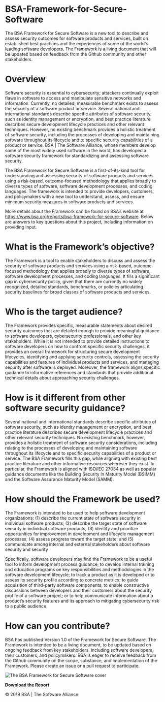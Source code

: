 # BSA-Framework-for-Secure-Software
The BSA Framework for Secure Software is a new tool to describe and assess security outcomes for software products and services, built on established best practices and the experiences of some of the world's leading software developers.  The Framework is a living document that will be updated based on feedback from the Github community and other stakeholders. 

# Overview 

Software security is essential to cybersecurity; attackers continually exploit flaws in software to access and manipulate sensitive networks and information.  Currently, no detailed, measurable benchmark exists to assess the security of a software product or service.  Several national and international standards describe specific attributes of software security, such as identity management or encryption, and best practice literature describes secure development lifecycle practices and other relevant techniques.  However, no existing benchmark provides a holistic treatment of software security, including the processes of developing and maintaining software throughout its lifecycle and to specific security capabilities of a product or service.  BSA | The Software Alliance, whose members develop some of the most widely used software in the world, has developed a software security framework for standardizing and assessing software security.  

The BSA Framework for Secure Software is a first-of-its-kind tool for understanding and assessing security of software products and services using a risk-based, outcome-focused methodology that applies broadly to diverse types of software, software development processes, and coding languages.  The framework is intended to provide developers, customers, and policymakers with a new tool to understand, assess, and ensure minimum security measures in software products and services.  

More details about the Framework can be found on BSA’s website at https://www.bsa.org/reports/bsa-framework-for-secure-software.  Below are answers to key questions about this project, including information on providing input.

# What is the Framework’s objective?

The Framework is a tool to enable stakeholders to discuss and assess the security of software products and services using a risk-based, outcome-focused methodology that applies broadly to diverse types of software, software development processes, and coding languages.  It fills a significant gap in cybersecurity policy, given that there are currently no widely recognized, detailed standards, benchmarks, or policies articulating security baselines for broad classes of software products and services.  

# Who is the target audience?

The Framework provides specific, measurable statements about desired security outcomes that are detailed enough to provide meaningful guidance to software developers, cybersecurity professionals, and other key stakeholders.  While it is not intended to provide detailed instructions to software developers on how to confront specific security challenges, it provides an overall framework for structuring secure development lifecycles, identifying and applying security controls, assessing the security capabilities and features of individual products and services, and managing security after software is deployed.  Moreover, the framework aligns specific guidance to informative references and standards that provide additional technical details about approaching security challenges.  

# How is it different from other software security guidance? 

Several national and international standards describe specific attributes of software security, such as identity management or encryption, and best practice literature describes secure development lifecycle practices and other relevant security techniques.  No existing benchmark, however, provides a holistic treatment of software security considerations, including relating to the processes of developing and maintaining software throughout its lifecycle and to specific security capabilities of a product or service.  The BSA Framework fills this gap, while aligning with existing best practice literature and other informative resources wherever they exist.  In particular, the Framework is aligned with ISO/IEC 27034 as well as popular guidance documents like the Building Security In Maturity Model (BSIMM) and the Software Assurance Maturity Model (SAMM).  

# How should the Framework be used?

The Framework is intended to be used to help software development organizations:  (1) describe the current state of software security in individual software products;  (2) describe the target state of software security in individual software products; (3) identify and prioritize opportunities for improvement in development and lifecycle management processes; (4) assess progress toward the target state; and (5) communicate among internal and external stakeholders about software security and security

Specifically, software developers may find the Framework to be a useful tool to inform development process guidance; to develop internal training and education programs on key responsibilities and methodologies in the software development lifecycle; to track a product as it is developed or to assess
its security profile according to concrete metrics; to guide acquisition of third-party software components; to enable constructive discussions between developers and their customers about the security profile of a software project; or to help communicate information about a product’s security features and its approach to mitigating cybersecurity risk to a public audience. 

# How can you contribute?  

BSA has published Version 1.0 of the Framework for Secure Software.  The Framework is intended to be a living document, to be updated based on ongoing feedback from key stakeholders, including software developers, their customers, and policymakers.  BSA is eager to receive feedback from the Github community on the scope, substance, and implementation of the Framework.   Please create an issue or a pull request to participate.

![The BSA Framework for Secure Software cover](https://www.bsa.org/images/reports/styles/compression/public/bsasoftwaresecurityframeworkcoverthumb.jpg)

[**Download the Report**](https://www.bsa.org/files/reports/bsa_software_security_framework_web_final.pdf)

© 2019 BSA | The Software Alliance

